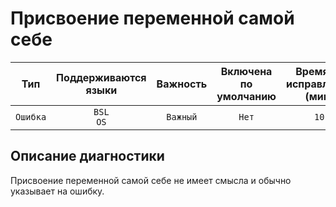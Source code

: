 # Присвоение переменной самой себе

| Тип | Поддерживаются<br/>языки | Важность | Включена<br/>по умолчанию | Время на<br/>исправление (мин) | Тэги |
| :-: | :-: | :-: | :-: | :-: | :-: |
| `Ошибка` | `BSL`<br/>`OS` | `Важный` | `Нет` | `10` | `suspicious` |

<!-- Блоки выше заполняются автоматически, не трогать -->
## Описание диагностики

Присвоение переменной самой себе не имеет смысла и обычно указывает на ошибку.
